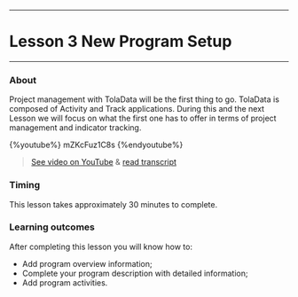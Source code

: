 ****
# Lesson 3 New Program Setup
---

### About

Project management with TolaData will be the first thing to go. TolaData is composed of Activity and Track applications. During this and the next Lesson we will focus on what the first one has to offer in terms of project management and indicator tracking. 

{%youtube%} mZKcFuz1C8s {%endyoutube%}  
> [See video on YouTube](https://www.youtube.com/embed/mZKcFuz1C8s?rel=0) & [read transcript](https://docs.google.com/document/d/1DCaeMviBwSO5hGSfeh6Y9McPI6D1dzxJyDs5kKa4wug/edit#heading=h.spmvu8gr4xb2)

### Timing

This lesson takes approximately 30 minutes to complete.

### Learning outcomes

After completing this lesson you will know how to:

* Add program overview information;
* Complete your program description with detailed information;
* Add program activities.





